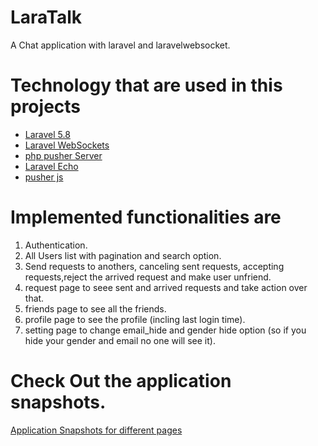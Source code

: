 # LaraTalk
A Chat application with laravel and laravelwebsocket.


# Technology that are used in this projects
* [Laravel 5.8](https://laravel.com/docs/5.8)
* [Laravel WebSockets](https://docs.beyondco.de/laravel-websockets/1.0/getting-started/introduction.html)
* [php pusher Server](https://github.com/pusher/pusher-http-php)
* [Laravel Echo](https://github.com/laravel/echo)
* [pusher js](https://github.com/pusher/pusher-js)


# Implemented functionalities are

1. Authentication.
2. All Users list with pagination and search option.
3. Send requests to anothers, canceling sent requests, accepting requests,reject the arrived request and make user unfriend.
4. request page to seee sent and arrived requests and take action over that.
5. friends page to see all the friends.
6. profile page to see the profile (incling last login time).
7. setting page to change email_hide and gender hide option (so if you hide your gender and email no one will see it).


# Check Out the application snapshots.

[Application Snapshots for different pages](https://github.com/keshav98/LaraTalk/tree/master/public/assets/images)
